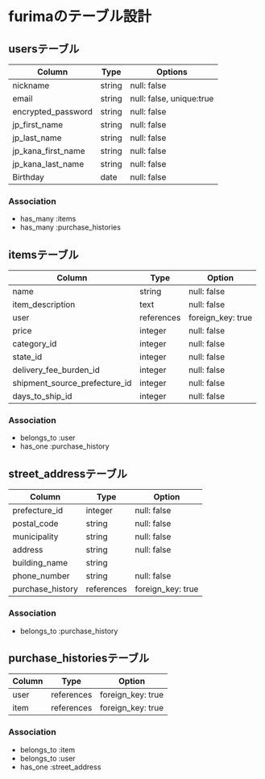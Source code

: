 # furimaのテーブル設計

## usersテーブル

| Column              | Type    | Options                  |
| ------------------- | ------- | ------------------------ |
| nickname            | string  | null: false              |
| email               | string  | null: false, unique:true |
| encrypted_password  | string  | null: false              |
| jp_first_name       | string  | null: false              |
| jp_last_name        | string  | null: false              |
| jp_kana_first_name  | string  | null: false              |
| jp_kana_last_name   | string  | null: false              |
| Birthday            | date    | null: false              |


### Association

- has_many :items
- has_many :purchase_histories

## itemsテーブル

| Column                        | Type          | Option               |
| ----------------------------- | ------------- | -------------------- |
| name                          | string        | null: false          |
| item_description              | text          | null: false          |
| user                          | references    | foreign_key: true    |
| price                         | integer       | null: false          |
| category_id                   | integer       | null: false          |
| state_id                      | integer       | null: false          |
| delivery_fee_burden_id        | integer       | null: false          |
| shipment_source_prefecture_id | integer       | null: false          |
| days_to_ship_id               | integer       | null: false          |

### Association

- belongs_to :user
- has_one :purchase_history

## street_addressテーブル

| Column           | Type       | Option            |
| ---------------- | ---------- | ----------------- |
| prefecture_id    | integer    | null: false       |
| postal_code      | string     | null: false       |
| municipality     | string     | null: false       |
| address          | string     | null: false       |
| building_name    | string     |                   |
| phone_number     | string     | null: false       |
| purchase_history | references | foreign_key: true |


### Association
- belongs_to :purchase_history


## purchase_historiesテーブル

| Column      | Type         | Option            |
| ----------- | ------------ | ----------------- |
| user        | references   | foreign_key: true |
| item        | references   | foreign_key: true |



### Association

- belongs_to :item
- belongs_to :user
- has_one :street_address